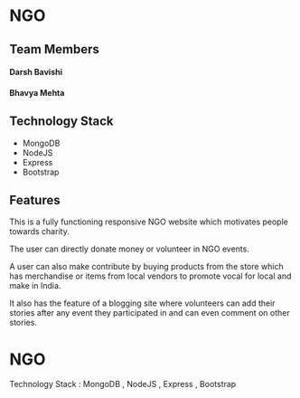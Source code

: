 # NGO

## Team Members

#### Darsh Bavishi

#### Bhavya Mehta

## Technology Stack

- MongoDB
- NodeJS
- Express
- Bootstrap

## Features
This is a fully functioning responsive NGO website which motivates people towards charity.

The user can directly donate money or volunteer in NGO events.

A user can also make contribute by buying products from the store which has merchandise or items from local vendors to promote vocal for local and make in India. 

It also has the feature of a blogging site where volunteers can add their stories after any event they participated in and can even comment on other stories.

# NGO

Technology Stack : MongoDB , NodeJS , Express , Bootstrap
